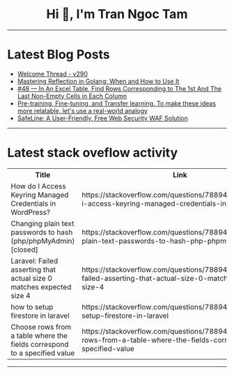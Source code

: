 <h1 align="center">Hi 👋, I'm Tran Ngoc Tam</h1>

---

# Latest Blog Posts 
<!-- BLOG-POST-LIST:START -->
- [Welcome Thread - v290](https://dev.to/devteam/welcome-thread-v290-g2k)
- [Mastering Reflection in Golang: When and How to Use It](https://dev.to/tl23143/mastering-reflection-in-golang-when-and-how-to-use-it-pfj)
- [#48 — In An Excel Table, Find Rows Corresponding to The 1st And The Last Non-Empty Cells in Each Column](https://dev.to/judith677/48-in-an-excel-table-find-rows-corresponding-to-the-1st-and-the-last-non-empty-cells-in-each-column-4gob)
- [Pre-training, Fine-tuning, and Transfer learning. To make these ideas more relatable, let&#39;s use a real-world analogy](https://dev.to/sreeni5018/pre-training-fine-tuning-and-transfer-learning-to-make-these-ideas-more-relatable-lets-use-a-real-world-analogy-3d0o)
- [SafeLine: A User-Friendly, Free Web Security WAF Solution](https://dev.to/lulu_liu_c90f973e2f954d7f/safeline-a-user-friendly-free-web-security-waf-solution-16ee)
<!-- BLOG-POST-LIST:END -->

---

# Latest stack oveflow activity
<table>
  <tr><th>Title</th><th>Link</th></tr>
  <!-- STACKOVERFLOW:START --><tr><td>How do I Access Keyring Managed Credentials in WordPress?</td><td>https://stackoverflow.com/questions/78894849/how-do-i-access-keyring-managed-credentials-in-wordpress</td></tr><tr><td>Changing plain text passwords to hash &lpar;php/phpMyAdmin&rpar; [closed]</td><td>https://stackoverflow.com/questions/78894781/changing-plain-text-passwords-to-hash-php-phpmyadmin</td></tr><tr><td>Laravel: Failed asserting that actual size 0 matches expected size 4</td><td>https://stackoverflow.com/questions/78894774/laravel-failed-asserting-that-actual-size-0-matches-expected-size-4</td></tr><tr><td>how to setup firestore in laravel</td><td>https://stackoverflow.com/questions/78894773/how-to-setup-firestore-in-laravel</td></tr><tr><td>Choose rows from a table where the fields correspond to a specified value</td><td>https://stackoverflow.com/questions/78894746/choose-rows-from-a-table-where-the-fields-correspond-to-a-specified-value</td></tr><!-- STACKOVERFLOW:END -->
</table>

---


